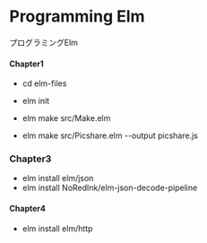 # Programming Elm

プログラミングElm

#### Chapter1

- cd elm-files
- elm init
- elm make src/Make.elm

- elm make src/Picshare.elm --output picshare.js

### Chapter3

- elm install elm/json
- elm install NoRedInk/elm-json-decode-pipeline

#### Chapter4

- elm install elm/http
